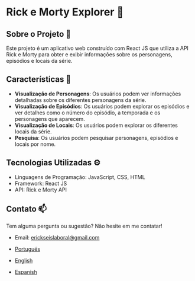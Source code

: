 # Rick e Morty Explorer 👋

## Sobre o Projeto 🚀

Este projeto é um aplicativo web construído com React JS que utiliza a API Rick e Morty para obter e exibir informações sobre os personagens, episódios e locais da série.

## Características 🌟

- **Visualização de Personagens**: Os usuários podem ver informações detalhadas sobre os diferentes personagens da série.
- **Visualização de Episódios**: Os usuários podem explorar os episódios e ver detalhes como o número do episódio, a temporada e os personagens que aparecem.
- **Visualização de Locais**: Os usuários podem explorar os diferentes locais da série.
- **Pesquisa**: Os usuários podem pesquisar personagens, episódios e locais por nome.

## Tecnologias Utilizadas ⚙️

- Linguagens de Programação: JavaScript, CSS, HTML
- Framework: React JS
- API: Rick e Morty API

## Contato 📫

Tem alguma pergunta ou sugestão? Não hesite em me contatar!

- Email: erickseislaboral@gmail.com
  
- [Portugués](https://github.com/erickseis/Rick-and-Morty/blob/main/README.pt.md "Portugués")
- [English](https://github.com/erickseis/Rick-and-Morty/blob/main/README.en.md "English")
- [Espanish](https://github.com/erickseis/Rick-and-Morty/blob/main/README.md "Espanish")
